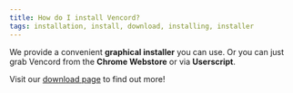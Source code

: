 ```yaml
---
title: How do I install Vencord?
tags: installation, install, download, installing, installer
---
```


We provide a convenient **graphical installer** you can use. Or you can just grab Vencord from the **Chrome Webstore** or via **Userscript**.

Visit our [download page](/download) to find out more!
